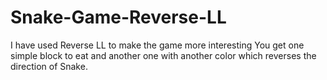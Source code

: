 # Snake-Game-Reverse-LL
 I have used Reverse LL to make the game more interesting 
 You get one simple block to eat and another one with another color which reverses the direction of Snake.
